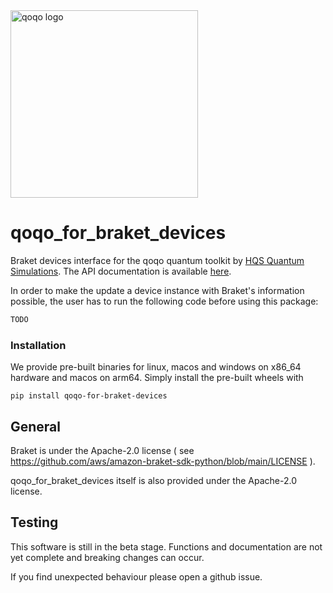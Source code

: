 <img src="../qoqo_Logo_vertical_color.png" alt="qoqo logo" width="300" />

# qoqo_for_braket_devices

Braket devices interface for the qoqo quantum toolkit by [HQS Quantum Simulations](https://quantumsimulations.de). The API documentation is available [here](https://hqsquantumsimulations.github.io/qoqo-for-braket/qoqo_for_braket_devices_api/html/generated/generated/qoqo_for_braket_devices.devices.html#module-qoqo_for_braket_devices.devices).

In order to make the update a device instance with Braket's information possible, the user has to run the following code before using this package:
```python
TODO
```

### Installation

We provide pre-built binaries for linux, macos and windows on x86_64 hardware and macos on arm64. Simply install the pre-built wheels with

```shell
pip install qoqo-for-braket-devices
```

## General

Braket is under the Apache-2.0 license ( see https://github.com/aws/amazon-braket-sdk-python/blob/main/LICENSE ).

qoqo_for_braket_devices itself is also provided under the Apache-2.0 license.

## Testing

This software is still in the beta stage. Functions and documentation are not yet complete and breaking changes can occur.

If you find unexpected behaviour please open a github issue.